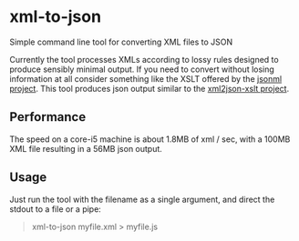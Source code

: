 xml-to-json
===========

Simple command line tool for converting XML files to JSON

Currently the tool processes XMLs according to lossy rules designed to produce sensibly minimal output. If you need to convert without losing information at all consider something like the XSLT offered by the [jsonml project](http://www.jsonml.org/). This tool produces json output similar to the [xml2json-xslt project](http://code.google.com/p/xml2json-xslt/).

Performance
-----------

The speed on a core-i5 machine is about 1.8MB of xml / sec, with a 100MB XML file resulting in a 56MB json output.

Usage
-----

Just run the tool with the filename as a single argument, and direct the stdout to a file or a pipe:

> xml-to-json myfile.xml > myfile.js

